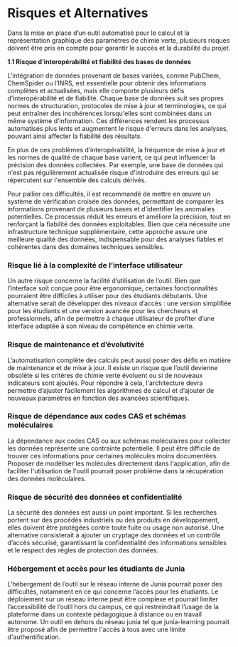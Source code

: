 # Risques et Alternatives

Dans la mise en place d’un outil automatisé pour le calcul et la représentation graphique des paramètres de chimie verte, plusieurs risques doivent être pris en compte pour garantir le succès et la durabilité du projet. 

**1.1 Risque d’interopérabilité et fiabilité des bases de données**

L’intégration de données provenant de bases variées, comme PubChem, ChemSpider ou l’INRS, est essentielle pour obtenir des informations complètes et actualisées, mais elle comporte plusieurs défis d’interopérabilité et de fiabilité. Chaque base de données suit ses propres normes de structuration, protocoles de mise à jour et terminologies, ce qui peut entraîner des incohérences lorsqu'elles sont combinées dans un même système d’information. Ces différences rendent les processus automatisés plus lents et augmentent le risque d'erreurs dans les analyses, pouvant ainsi affecter la fiabilité des résultats.

En plus de ces problèmes d’interopérabilité, la fréquence de mise à jour et les normes de qualité de chaque base varient, ce qui peut influencer la précision des données collectées. Par exemple, une base de données qui n'est pas régulièrement actualisée risque d'introduire des erreurs qui se répercutent sur l'ensemble des calculs dérivés.

Pour pallier ces difficultés, il est recommandé de mettre en œuvre un système de vérification croisée des données, permettant de comparer les informations provenant de plusieurs bases et d'identifier les anomalies potentielles. Ce processus réduit les erreurs et améliore la précision, tout en renforçant la fiabilité des données exploitables. Bien que cela nécessite une infrastructure technique supplémentaire, cette approche assure une meilleure qualité des données, indispensable pour des analyses fiables et cohérentes dans des domaines techniques sensibles.

### Risque lié à la complexité de l’interface utilisateur

Un autre risque concerne la facilité d’utilisation de l’outil. Bien que l’interface soit conçue pour être ergonomique, certaines fonctionnalités pourraient être difficiles à utiliser pour des étudiants débutants. Une alternative serait de développer des niveaux d’accès : une version simplifiée pour les étudiants et une version avancée pour les chercheurs et professionnels, afin de permettre à chaque utilisateur de profiter d’une interface adaptée à son niveau de compétence en chimie verte.

### Risque de maintenance et d’évolutivité

L’automatisation complète des calculs peut aussi poser des défis en matière de maintenance et de mise à jour. Il existe un risque que l’outil devienne obsolète si les critères de chimie verte évoluent ou si de nouveaux indicateurs sont ajoutés. Pour répondre à cela, l'architecture devra permettre d’ajuster facilement les algorithmes de calcul et d’ajouter de nouveaux paramètres en fonction des avancées scientifiques.

### Risque de dépendance aux codes CAS et schémas moléculaires

La dépendance aux codes CAS ou aux schémas moléculaires pour collecter les données représente une contrainte potentielle. Il peut être difficile de trouver ces informations pour certaines molécules moins documentées. Proposer de modéliser les molécules directement dans l'application, afin de faciliter l'utilisation de l'outil pourrait poser problème dans la récupération des données moléculaires.

### Risque de sécurité des données et confidentialité

La sécurité des données est aussi un point important. Si les recherches portent sur des procédés industriels ou des produits en développement, elles doivent être protégées contre toute fuite ou usage non autorisé. Une alternative consisterait à ajouter un cryptage des données et un contrôle d’accès sécurisé, garantissant la confidentialité des informations sensibles et le respect des règles de protection des données.

### Hébergement et accès pour les étudiants de Junia

L’hébergement de l’outil sur le réseau interne de Junia pourrait poser des difficultés, notamment en ce qui concerne l’accès pour les étudiants. Le déploiement sur un réseau interne peut être complexe et pourrait limiter l’accessibilité de l’outil hors du campus, ce qui restreindrait l’usage de la plateforme dans un contexte pédagogique à distance ou en travail autonome. Un outil en dehors du réseau junia tel que junia-learning pourrait être proposé afin de permettre l'accés à tous avec une limite d'authentification.

